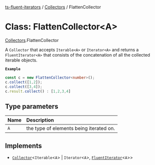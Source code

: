 [ts-fluent-iterators](../README.md) / [Collectors](../modules/Collectors.md) / FlattenCollector

# Class: FlattenCollector\<A\>

[Collectors](../modules/Collectors.md).FlattenCollector

A `Collector` that accepts `Iterable<A>` or `Iterator<A>` and returns a `FluentIterator<A>` that consists of the concatenation of all the collected iterable objects.

**`Example`**

```ts
const c = new FlattenCollector<number>();
c.collect([1,2]);
c.collect([3,4]);
c.result.collect() : [1,2,3,4]
```

## Type parameters

| Name | Description                             |
| :--- | :-------------------------------------- |
| `A`  | the type of elements being iterated on. |

## Implements

- [`Collector`](../interfaces/Collectors.Collector.md)\<`Iterable`\<`A`\> \| `Iterator`\<`A`\>, [`FluentIterator`](FluentIterator.md)\<`A`\>\>
